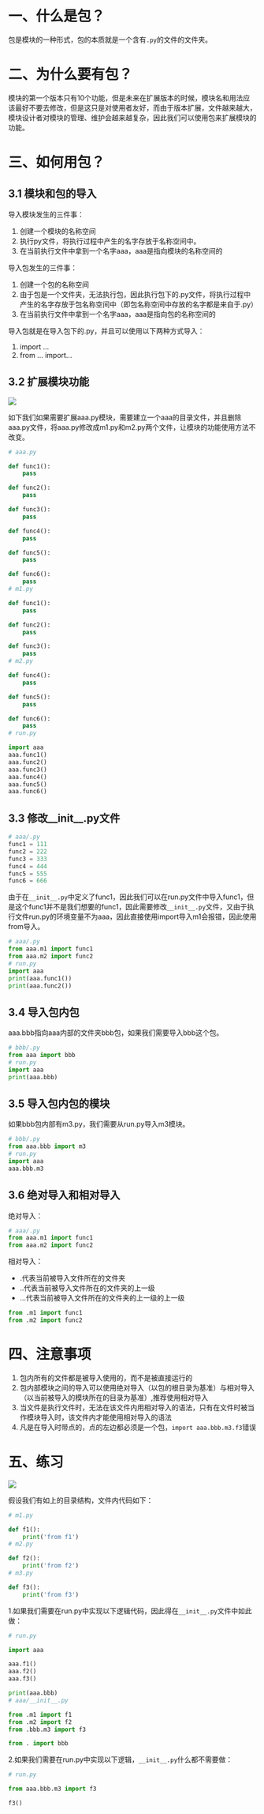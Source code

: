 # 一、什么是包？

包是模块的一种形式，包的本质就是一个含有`.py`的文件的文件夹。



# 二、为什么要有包？

模块的第一个版本只有10个功能，但是未来在扩展版本的时候，模块名和用法应该最好不要去修改，但是这只是对使用者友好，而由于版本扩展，文件越来越大，模块设计者对模块的管理、维护会越来越复杂，因此我们可以使用包来扩展模块的功能。



# 三、如何用包？

## 3.1 模块和包的导入

导入模块发生的三件事：

1. 创建一个模块的名称空间
2. 执行py文件，将执行过程中产生的名字存放于名称空间中。
3. 在当前执行文件中拿到一个名字aaa，aaa是指向模块的名称空间的

导入包发生的三件事：

1. 创建一个包的名称空间
2. 由于包是一个文件夹，无法执行包，因此执行包下的.py文件，将执行过程中产生的名字存放于包名称空间中（即包名称空间中存放的名字都是来自于.py）
3. 在当前执行文件中拿到一个名字aaa，aaa是指向包的名称空间的

导入包就是在导入包下的.py，并且可以使用以下两种方式导入：

1. import ...
2. from ... import...



## 3.2 扩展模块功能

![](https://img2020.cnblogs.com/blog/1972482/202003/1972482-20200329114602049-1472287706.png)

如下我们如果需要扩展aaa.py模块，需要建立一个aaa的目录文件，并且删除aaa.py文件，将aaa.py修改成m1.py和m2.py两个文件，让模块的功能使用方法不改变。

```python
# aaa.py

def func1():
    pass

def func2():
    pass

def func3():
    pass

def func4():
    pass

def func5():
    pass

def func6():
    pass
# m1.py

def func1():
    pass

def func2():
    pass

def func3():
    pass
# m2.py

def func4():
    pass

def func5():
    pass

def func6():
    pass
# run.py

import aaa
aaa.func1()
aaa.func2()
aaa.func3()
aaa.func4()
aaa.func5()
aaa.func6()
```



## 3.3 修改__init__.py文件

```python
# aaa/.py
func1 = 111
func2 = 222
func3 = 333
func4 = 444
func5 = 555
func6 = 666
```

由于在`__init__.py`中定义了func1，因此我们可以在run.py文件中导入func1，但是这个func1并不是我们想要的func1，因此需要修改`__init__.py`文件，又由于执行文件run.py的环境变量不为aaa，因此直接使用import导入m1会报错，因此使用from导入。

```python
# aaa/.py
from aaa.m1 import func1
from aaa.m2 import func2
# run.py
import aaa
print(aaa.func1())
print(aaa.func2())
```



## 3.4 导入包内包

aaa.bbb指向aaa内部的文件夹bbb包，如果我们需要导入bbb这个包。

```python
# bbb/.py
from aaa import bbb
# run.py
import aaa
print(aaa.bbb)
```



## 3.5 导入包内包的模块

如果bbb包内部有m3.py，我们需要从run.py导入m3模块。

```python
# bbb/.py
from aaa.bbb import m3
# run.py
import aaa
aaa.bbb.m3
```



## 3.6 绝对导入和相对导入

绝对导入：

```python
# aaa/.py
from aaa.m1 import func1
from aaa.m2 import func2
```

相对导入：

- .代表当前被导入文件所在的文件夹
- ..代表当前被导入文件所在的文件夹的上一级
- ...代表当前被导入文件所在的文件夹的上一级的上一级

```python
from .m1 import func1
from .m2 import func2
```



# 四、注意事项

1. 包内所有的文件都是被导入使用的，而不是被直接运行的
2. 包内部模块之间的导入可以使用绝对导入（以包的根目录为基准）与相对导入（以当前被导入的模块所在的目录为基准）,推荐使用相对导入
3. 当文件是执行文件时，无法在该文件内用相对导入的语法，只有在文件时被当作模块导入时，该文件内才能使用相对导入的语法
4. 凡是在导入时带点的，点的左边都必须是一个包，`import aaa.bbb.m3.f3`错误



# 五、练习

![](https://img2020.cnblogs.com/blog/1972482/202003/1972482-20200329114602049-1472287706.png)

假设我们有如上的目录结构，文件内代码如下：

```python
# m1.py 

def f1():
    print('from f1')
# m2.py 

def f2():
    print('from f2')
# m3.py 

def f3():
    print('from f3')
```

1.如果我们需要在run.py中实现以下逻辑代码，因此得在`__init__.py`文件中如此做：

```python
# run.py

import aaa

aaa.f1()
aaa.f2()
aaa.f3()

print(aaa.bbb)
# aaa/__init__.py

from .m1 import f1
from .m2 import f2
from .bbb.m3 import f3

from . import bbb
```

2.如果我们需要在run.py中实现以下逻辑，`__init__.py`什么都不需要做：

```python
# run.py

from aaa.bbb.m3 import f3

f3()
```